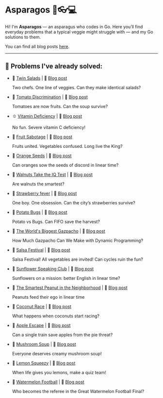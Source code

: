 # Asparagos 🥬👓💻

Hi! I'm **Asparagos** — an asparagus who codes in Go.
Here you’ll find everyday problems that a typical veggie might struggle with — and my Go solutions to them.

You can find all blog posts [here](https://dev.to/asparagos).

---

## 🧩 Problems I've already solved:

- 🥗 [Twin Salads](./twin_salads/README.md) | 📖 [Blog post](https://dev.to/asparagos/go-coding-with-asparagos-can-two-chefs-make-twin-salads-4de8)

  Two chefs. One line of veggies. Can they make identical salads?

- 🍅 [Tomato Discrimination](./tomato_discrimination/README.md) | 📖 [Blog post](https://dev.to/asparagos/go-coding-with-asparagos-tomato-discrimination-in-the-soup-queue-4i7)

  Tomatoes are now fruits. Can the soup survive?

- 🫑 [Vitamin Deficiency](./vitamin_deficiency/README.md) | 📖 [Blog post](https://dev.to/asparagos/go-coding-with-asparagos-can-two-veggies-cure-a-vitamin-crisis-56jl)

  No fun. Severe vitamin C deficiency!

- 🍍 [Fruit Sabotage](./fruit_sabotage/README.md) | 📖 [Blog post](https://dev.to/asparagos/go-coding-with-asparagos-can-we-find-the-king-in-o1-space-4fd4)

  Fruits united. Vegetables confused. Long live the King?

- 🍊 [Orange Seeds](./orange_seeds/README.md) | 📖 [Blog post](https://dev.to/asparagos/go-coding-with-asparagos-can-oranges-sow-the-seeds-of-discord-in-linear-time-1643)

  Can oranges sow the seeds of discord in linear time?

- 🌰 [Walnuts Take the IQ Test](./walnut_iq/README.md) | 📖 [Blog post](https://dev.to/asparagos/go-coding-with-asparagos-walnuts-take-the-iq-test-8dl)

  Are walnuts the smartest?

- 🍓 [Strawberry fever](./strawberry_fever/README.md) | 📖 [Blog post](https://dev.to/asparagos/go-coding-with-asparagos-are-strawberries-in-danger-nab)

  One boy. One obsession. Can the city’s strawberries survive?

- 🥔 [Potato Bugs](./potato_bugs/README.md) | 📖 [Blog post](https://dev.to/asparagos/asparagos-vs-potato-bugs-can-he-detect-the-cycle-in-o1-space-1dll)

  Potato vs Bugs. Can FIFO save the harvest?

- 🍅 [The World's Biggest Gazpacho](./worlds_biggest_gazpacho/README.md) | 📖 [Blog post]()

  How Much Gazpacho Can We Make with Dynamic Programming?

- 🥗 [Salsa Festival](./salsa_festival/README.md) | 📖 [Blog post](https://dev.to/asparagos/go-coding-with-asparagos-will-graph-cycles-spoil-the-salsa-festival-2eod)

  Salsa Festival! All vegetables are invited! Can cycles ruin the fun?

- 🌻 [Sunflower Speaking Club](./sunflower_speaking_club/README.md) | 📖 [Blog post](https://dev.to/asparagos/go-coding-with-asparagos-sunflowers-and-the-speaking-challenge-2gd6)

  Sunflowers on a mission: better English in linear time?

- 🥜 [The Smartest Peanut in the Neighborhood](./smartest_peanut/README.md) | 📖 [Blog post](https://dev.to/asparagos/go-coding-with-asparagos-the-smartest-peanut-in-the-neighborhood-3o92)

  Peanuts feed their ego in linear time

- 🥥 [Coconut Race](./coconut_race/README.md) | 📖 [Blog post](https://dev.to/asparagos/go-coding-with-asparagos-coconuts-never-roll-alone-8f8)

  What happens when coconuts start racing?

- 🍎 [Apple Escape](./apple_escape/README.md) | 📖 [Blog post](https://dev.to/asparagos/go-coding-with-asparagos-saving-apples-from-pies-58p8)

  Can a single train save apples from the pie threat?

- 🍄 [Mushroom Soup](./mushroom_soup/README.md) | 📖 [Blog post](https://dev.to/asparagos/go-coding-with-asparagos-mushroom-soup-for-everyone-55a3)

  Everyone deserves creamy mushroom soup!

- 🍋 [Lemon Squeezy](./lemon_squeezy/README.md) | 📖 [Blog post](https://dev.to/asparagos/go-coding-with-asparagos-lemon-squeezy-dynamic-easy-12lc)

  When life gives you lemons, make a quiz team!

- 🍉 [Watermelon Football](./watermelon_football/README.md) | 📖 [Blog post](https://dev.to/asparagos/go-coding-with-asparagos-fair-play-in-watermelon-football-55io)

  Who becomes the referee in the Great Watermelon Football Final?
